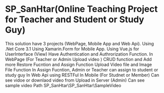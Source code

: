 # SP_SanHtar(Online Teaching Project for Teacher and Student or Study Guy)
This solution have 3 projects (WebPage, Mobile App and Web Api).
Using .Net Core 3.1
Using Xamarin.Form for Mobile App.
Using Vue.js for UserInterface (View)
Have Authentication and Authrorization Function.
In WebPage (For Teacher or Admin Upload video )
CRUD function and Add more Restore Fucntion and Assign Function
Upload Video file and Image File Function
In Assign Fucntion, Admin or Teacher can assign to student or study guy
In Web Api using RESTFul
In Mobile (For Studnet or Member)
Can see vidoe or downlaod video from Upload in Server (Admin)
Can see sample video Path SP_SanHtar\SP_SanHtar\SampleVideo
